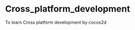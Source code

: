 Cross_platform_development
==========================

To learn  Cross platform development by cocos2d
